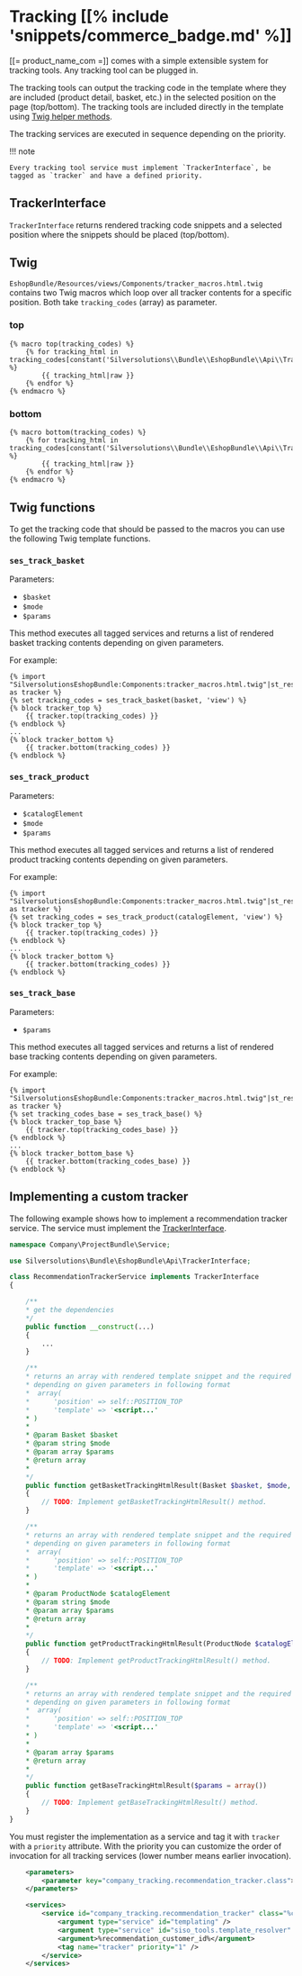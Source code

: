 # Tracking [[% include 'snippets/commerce_badge.md' %]]

[[= product_name_com =]] comes with a simple extensible system for tracking tools. Any tracking tool can be plugged in.

The tracking tools can output the tracking code in the template where they are included (product detail, basket, etc.)
in the selected position on the page (top/bottom).
The tracking tools are included directly in the template using [Twig helper methods](#twig).

The tracking services are executed in sequence depending on the priority.

!!! note

    Every tracking tool service must implement `TrackerInterface`, be tagged as `tracker` and have a defined priority.

## TrackerInterface

`TrackerInterface` returns rendered tracking code snippets and a selected position where the snippets should be placed (top/bottom).

## Twig

`EshopBundle/Resources/views/Components/tracker_macros.html.twig` contains two Twig macros which loop over all tracker contents for a specific position.
Both take `tracking_codes` (array) as parameter.

### top

``` html+twig
{% macro top(tracking_codes) %}
    {% for tracking_html in tracking_codes[constant('Silversolutions\\Bundle\\EshopBundle\\Api\\TrackerInterface::POSITION_TOP')] %}
        {{ tracking_html|raw }}
    {% endfor %}
{% endmacro %}
```

### bottom

``` html+twig
{% macro bottom(tracking_codes) %}
    {% for tracking_html in tracking_codes[constant('Silversolutions\\Bundle\\EshopBundle\\Api\\TrackerInterface::POSITION_BOTTOM')] %}
        {{ tracking_html|raw }}
    {% endfor %}
{% endmacro %}
```

## Twig functions

To get the tracking code that should be passed to the macros you can use the following Twig template functions.

### `ses_track_basket`

Parameters:

- `$basket`
- `$mode`
- `$params`

This method executes all tagged services and returns a list of rendered basket tracking contents depending on given parameters.

For example:

``` html+twig
{% import "SilversolutionsEshopBundle:Components:tracker_macros.html.twig"|st_resolve_template as tracker %}
{% set tracking_codes = ses_track_basket(basket, 'view') %}
{% block tracker_top %}
    {{ tracker.top(tracking_codes) }}
{% endblock %}
...
{% block tracker_bottom %}
    {{ tracker.bottom(tracking_codes) }}
{% endblock %}
```

### `ses_track_product`

Parameters:

- `$catalogElement`
- `$mode`
- `$params`

This method executes all tagged services and returns a list of rendered product tracking contents depending on given parameters.

For example:

``` html+twig
{% import "SilversolutionsEshopBundle:Components:tracker_macros.html.twig"|st_resolve_template as tracker %}
{% set tracking_codes = ses_track_product(catalogElement, 'view') %}
{% block tracker_top %}
    {{ tracker.top(tracking_codes) }}
{% endblock %}
...
{% block tracker_bottom %}
    {{ tracker.bottom(tracking_codes) }}
{% endblock %}
```

### `ses_track_base`

Parameters:

- `$params`

This method executes all tagged services and returns a list of rendered base tracking contents depending on given parameters.

For example:

``` html+twig
{% import "SilversolutionsEshopBundle:Components:tracker_macros.html.twig"|st_resolve_template as tracker %}
{% set tracking_codes_base = ses_track_base() %}
{% block tracker_top_base %}
    {{ tracker.top(tracking_codes_base) }}
{% endblock %}
...
{% block tracker_bottom_base %}
    {{ tracker.bottom(tracking_codes_base) }}
{% endblock %} 
```

## Implementing a custom tracker

The following example shows how to implement a recommendation tracker service.
The service must implement the [TrackerInterface](#tracker-interface).

``` php
namespace Company\ProjectBundle\Service;

use Silversolutions\Bundle\EshopBundle\Api\TrackerInterface;

class RecommendationTrackerService implements TrackerInterface
{

    /**
    * get the dependencies
    */
    public function __construct(...)
    {
        ...
    }

    /**
    * returns an array with rendered template snippet and the required position
    * depending on given parameters in following format
    *  array(
    *      'position' => self::POSITION_TOP
    *      'template' => '<script...'
    * )
    *   
    * @param Basket $basket
    * @param string $mode
    * @param array $params
    * @return array
    *
    */
    public function getBasketTrackingHtmlResult(Basket $basket, $mode, $params = array())
    {
        // TODO: Implement getBasketTrackingHtmlResult() method.
    }

    /**
    * returns an array with rendered template snippet and the required position
    * depending on given parameters in following format
    *  array(
    *      'position' => self::POSITION_TOP
    *      'template' => '<script...'
    * )
    *
    * @param ProductNode $catalogElement
    * @param string $mode
    * @param array $params
    * @return array
    *
    */
    public function getProductTrackingHtmlResult(ProductNode $catalogElement, $mode, $params = array())
    {
        // TODO: Implement getProductTrackingHtmlResult() method.
    }

    /**
    * returns an array with rendered template snippet and the required position
    * depending on given parameters in following format
    *  array(
    *      'position' => self::POSITION_TOP
    *      'template' => '<script...'
    * )
    *
    * @param array $params
    * @return array
    *
    */
    public function getBaseTrackingHtmlResult($params = array())
    {
        // TODO: Implement getBaseTrackingHtmlResult() method.
    }
}
```

You must register the implementation as a service and tag it with `tracker` with a `priority` attribute.
With the priority you can customize the order of invocation for all tracking services (lower number means earlier invocation).

``` xml
    <parameters>
        <parameter key="company_tracking.recommendation_tracker.class">Company\ProjectBundle\Service\RecommendationTrackerService</parameter>
    </parameters>

    <services>
        <service id="company_tracking.recommendation_tracker" class="%company_tracking.recommendation_tracker.class%">
            <argument type="service" id="templating" />
            <argument type="service" id="siso_tools.template_resolver" />
            <argument>%recommendation_customer_id%</argument>            
            <tag name="tracker" priority="1" />
        </service>
    </services>
```
